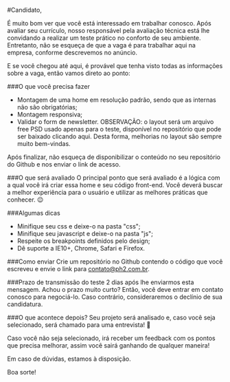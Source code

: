 #Candidato,
 
É muito bom ver que você está interessado em trabalhar conosco.
Após avaliar seu currículo, nosso responsável pela avaliação técnica está lhe convidando a realizar um teste prático no conforto de seu ambiente. Entretanto, não se esqueça de que a vaga é para trabalhar aqui na empresa, conforme descrevemos no anúncio.
 
E se você chegou até aqui, é provável que tenha visto todas as informações sobre a vaga, então vamos direto ao ponto:
 

###O que você precisa fazer
- Montagem de uma home em resolução padrão, sendo que as internas não são obrigatórias;
- Montagem responsiva;
- Validar o form de newsletter.
OBSERVAÇÃO: o layout será um arquivo free PSD usado apenas para o teste, disponível no repositório que pode ser baixado clicando aqui. Desta forma, melhorias no layout são sempre muito bem-vindas.
 
Após finalizar, não esqueça de disponibilizar o conteúdo no seu repositório do Github e nos enviar o link de acesso.
 
###O que será avaliado
O principal ponto que será avaliado é a lógica com a qual você irá criar essa home e seu código front-end. Você deverá buscar a melhor experiência para o usuário e utilizar as melhores práticas que conhecer. 😉
 
###Algumas dicas
- Minifique seu css e deixe-o na pasta "css";
- Minifique seu javascript e deixe-o na pasta "js";
- Respeite os breakpoints definidos pelo design;
- Dê suporte a IE10+, Chrome, Safari e Firefox.
 
###Como enviar
Crie um repositório no Github contendo o código que você escreveu e envie o link para contato@ph2.com.br.
 
###Prazo de transmissão do teste
2 dias após lhe enviarmos esta mensagem.
Achou o prazo muito curto? Então, você deve entrar em contato conosco para negociá-lo. Caso contrário, consideraremos o declínio de sua candidatura.
 
###O que acontece depois?
Seu projeto será analisado e, caso você seja selecionado, será chamado para uma entrevista! 👏
 
Caso você não seja selecionado, irá receber um feedback com os pontos que precisa melhorar, assim você sairá ganhando de qualquer maneira!
 
Em caso de dúvidas, estamos à disposição.
 
Boa sorte!
